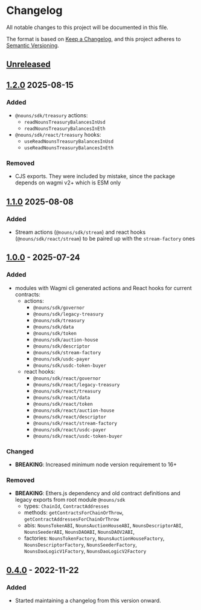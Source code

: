 # Changelog

All notable changes to this project will be documented in this file.

The format is based on [Keep a Changelog](https://keepachangelog.com/en/1.1.0/),
and this project adheres to [Semantic Versioning](https://semver.org/spec/v2.0.0.html).

## [Unreleased]

## [1.2.0] 2025-08-15

### Added

- `@nouns/sdk/treasury` actions:
  - `readNounsTreasuryBalancesInUsd`
  - `readNounsTreasuryBalancesInEth`
- `@nouns/sdk/react/treasury` hooks:
  - `useReadNounsTreasuryBalancesInUsd`
  - `useReadNounsTreasuryBalancesInEth`

### Removed

- CJS exports. They were included by mistake, since the package depends on wagmi v2+ which is ESM only

## [1.1.0] 2025-08-08

### Added

- Stream actions (`@nouns/sdk/stream`) and react hooks (`@nouns/sdk/react/stream`) to be paired up with the `stream-factory` ones

## [1.0.0] - 2025-07-24

### Added

- modules with Wagmi cli generated actions and React hooks for current contracts:
  - actions:
    - `@nouns/sdk/governor`
    - `@nouns/sdk/legacy-treasury`
    - `@nouns/sdk/treasury`
    - `@nouns/sdk/data`
    - `@nouns/sdk/token`
    - `@nouns/sdk/auction-house`
    - `@nouns/sdk/descriptor`
    - `@nouns/sdk/stream-factory`
    - `@nouns/sdk/usdc-payer`
    - `@nouns/sdk/usdc-token-buyer`
  - react hooks:
    - `@nouns/sdk/react/governor`
    - `@nouns/sdk/react/legacy-treasury`
    - `@nouns/sdk/react/treasury`
    - `@nouns/sdk/react/data`
    - `@nouns/sdk/react/token`
    - `@nouns/sdk/react/auction-house`
    - `@nouns/sdk/react/descriptor`
    - `@nouns/sdk/react/stream-factory`
    - `@nouns/sdk/react/usdc-payer`
    - `@nouns/sdk/react/usdc-token-buyer`

### Changed

- **BREAKING**: Increased minimum node version requirement to 16+

### Removed

- **BREAKING**: Ethers.js dependency and old contract definitions and legacy exports from root module `@nouns/sdk`
  - types: `ChainId`, `ContractAddresses`
  - methods: `getContractsForChainOrThrow`, `getContractAddressesForChainOrThrow`
  - abis: `NounsTokenABI`, `NounsAuctionHouseABI`, `NounsDescriptorABI`, `NounsSeederABI`, `NounsDAOABI`, `NounsDAOV2ABI`,
  - factories: `NounsTokenFactory`, `NounsAuctionHouseFactory`, `NounsDescriptorFactory`, `NounsSeederFactory`, `NounsDaoLogicV1Factory`, `NounsDaoLogicV2Factory`

## [0.4.0] - 2022-11-22

### Added

- Started maintaining a changelog from this version onward.

[Unreleased]: https://github.com/nounsDAO/nouns-monorepo/tree/master/packages/nouns-sdk
[1.2.0]: https://github.com/nounsDAO/nouns-monorepo/tree/fb183939d/packages/nouns-sdk
[1.1.0]: https://github.com/nounsDAO/nouns-monorepo/tree/967341a4b/packages/nouns-sdk
[1.0.0]: https://github.com/nounsDAO/nouns-monorepo/tree/6e0b43054/packages/nouns-sdk
[0.4.0]: https://github.com/nounsDAO/nouns-monorepo/tree/6e75b03a5/packages/nouns-sdk
